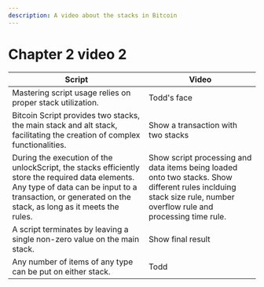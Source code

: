 ```yaml
---
description: A video about the stacks in Bitcoin
---
```


# Chapter 2 video 2

| Script                                                                                                                                                                                                       | Video                                                                                                                                                              |
| ------------------------------------------------------------------------------------------------------------------------------------------------------------------------------------------------------------ | ------------------------------------------------------------------------------------------------------------------------------------------------------------------ |
| Mastering script usage relies on proper stack utilization.                                                                                                                                                   | Todd's face                                                                                                                                                        |
| Bitcoin Script provides two stacks, the main stack and alt stack, facilitating the creation of complex functionalities.                                                                                      | Show a transaction with two stacks                                                                                                                                 |
| During the execution of the unlockScript, the stacks efficiently store the required data elements. Any type of data can be input to a transaction, or generated on the stack, as long as it meets the rules. | Show script processing and data items being loaded onto two stacks. Show different rules inclduing stack size rule, number overflow rule and processing time rule. |
| A script terminates by leaving a single non-zero value on the main stack.                                                                                                                                    | Show final result                                                                                                                                                  |
| Any number of items of any type can be put on either stack.                                                                                                                                                  | Todd                                                                                                                                                               |
